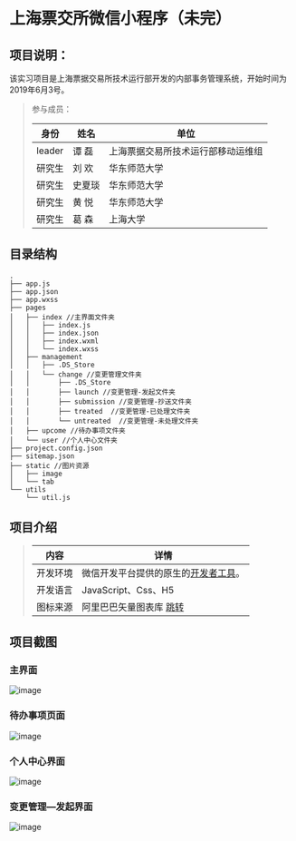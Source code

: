 # 上海票交所微信小程序（未完）

## 项目说明：

该实习项目是上海票据交易所技术运行部开发的内部事务管理系统，开始时间为2019年6月3号。

> 参与成员：
>
>| 身份               | 姓名 | 单位                                |
>| ------------------- | ---- | ---------------------------------------- |
>| leader              | 谭  磊  | 上海票据交易所技术运行部移动运维组 |
>| 研究生               | 刘  欢  | 华东师范大学 |
>| 研究生               | 史夏琰  | 华东师范大学 |
>| 研究生               | 黄  悦  | 华东师范大学 |
>| 研究生               | 葛  森  | 上海大学 |


## 目录结构

```
.
├── app.js
├── app.json
├── app.wxss
├── pages 
│   ├── index //主界面文件夹
│   │   ├── index.js
│   │   ├── index.json
│   │   ├── index.wxml
│   │   └── index.wxss
│   ├── management 
│   │   ├── .DS_Store
│   │   └── change //变更管理文件夹
│   │       ├── .DS_Store
│   │       ├── launch //变更管理-发起文件夹
│   │       ├── submission //变更管理-抄送文件夹
│   │       ├── treated  //变更管理-已处理文件夹
│   │       └── untreated  //变更管理-未处理文件夹
│   ├── upcome //待办事项文件夹
│   └── user //个人中心文件夹   
├── project.config.json
├── sitemap.json
├── static //图片资源
│   ├── image
│   └── tab
└── utils
    └── util.js
```

## 项目介绍
>| 内容               |   详情 | 
>| ------------------- | ---- | 
>| 开发环境              | 微信开发平台提供的原生的<a href="https://developers.weixin.qq.com/miniprogram/dev/devtools/download.html">开发者工具</a>。  | 
>| 开发语言               | JavaScript、Css、H5  | 
>| 图标来源               | 阿里巴巴矢量图表库 <a href="https://www.iconfont.cn">跳转</a>  | 

## 项目截图

### 主界面
![image](https://github.com/qq2294011886/wxxcx_pjs/blob/master/githubImage/zhuye.jpg) 

### 待办事项页面
![image](https://github.com/qq2294011886/wxxcx_pjs/blob/master/githubImage/daiban.jpg)

### 个人中心界面
![image](https://github.com/qq2294011886/wxxcx_pjs/blob/master/githubImage/wode.jpg)

### 变更管理—发起界面
![image](https://github.com/qq2294011886/wxxcx_pjs/blob/master/githubImage/change_launch.jpg)


